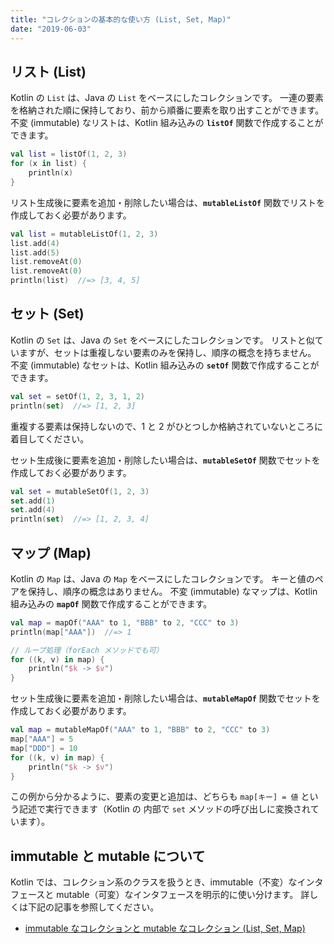 ```yaml
---
title: "コレクションの基本的な使い方 (List, Set, Map)"
date: "2019-06-03"
---
```


リスト (List)
----

Kotlin の `List` は、Java の `List` をベースにしたコレクションです。
一連の要素を格納された順に保持しており、前から順番に要素を取り出すことができます。
不変 (immutable) なリストは、Kotlin 組み込みの **`listOf`** 関数で作成することができます。

```kotlin
val list = listOf(1, 2, 3)
for (x in list) {
    println(x)
}
```

リスト生成後に要素を追加・削除したい場合は、**`mutableListOf`** 関数でリストを作成しておく必要があります。

```kotlin
val list = mutableListOf(1, 2, 3)
list.add(4)
list.add(5)
list.removeAt(0)
list.removeAt(0)
println(list)  //=> [3, 4, 5]
```


セット (Set)
----

Kotlin の `Set` は、Java の `Set` をベースにしたコレクションです。
リストと似ていますが、セットは重複しない要素のみを保持し、順序の概念を持ちません。
不変 (immutable) なセットは、Kotlin 組み込みの **`setOf`** 関数で作成することができます。

```kotlin
val set = setOf(1, 2, 3, 1, 2)
println(set)  //=> [1, 2, 3]
```

重複する要素は保持しないので、1 と 2 がひとつしか格納されていないところに着目してください。

セット生成後に要素を追加・削除したい場合は、**`mutableSetOf`** 関数でセットを作成しておく必要があります。

```kotlin
val set = mutableSetOf(1, 2, 3)
set.add(1)
set.add(4)
println(set)  //=> [1, 2, 3, 4]
```

マップ (Map)
----

Kotlin の `Map` は、Java の `Map` をベースにしたコレクションです。
キーと値のペアを保持し、順序の概念はありません。
不変 (immutable) なマップは、Kotlin 組み込みの **`mapOf`** 関数で作成することができます。

```kotlin
val map = mapOf("AAA" to 1, "BBB" to 2, "CCC" to 3)
println(map["AAA"])  //=> 1

// ループ処理（forEach メソッドでも可）
for ((k, v) in map) {
    println("$k -> $v")
}
```

セット生成後に要素を追加・削除したい場合は、**`mutableMapOf`** 関数でセットを作成しておく必要があります。

```kotlin
val map = mutableMapOf("AAA" to 1, "BBB" to 2, "CCC" to 3)
map["AAA"] = 5
map["DDD"] = 10
for ((k, v) in map) {
    println("$k -> $v")
}
```

この例から分かるように、要素の変更と追加は、どちらも `map[キー] = 値` という記述で実行できます（Kotlin の 内部で `set` メソッドの呼び出しに変換されています）。


immutable と mutable について
----

Kotlin では、コレクション系のクラスを扱うとき、immutable（不変）なインタフェースと mutable（可変）なインタフェースを明示的に使い分けます。
詳しくは下記の記事を参照してください。

* [immutable なコレクションと mutable なコレクション (List, Set, Map)](./immutable-and-mutable.html)


